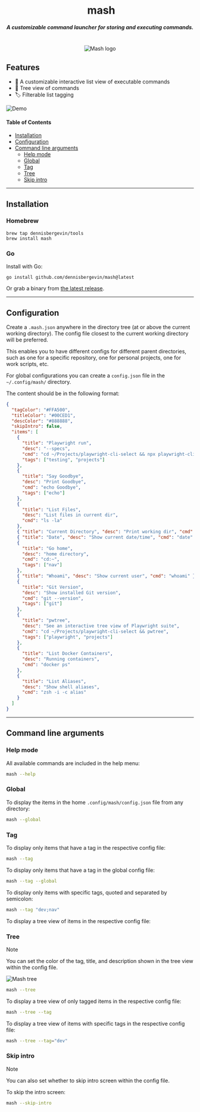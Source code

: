 <div align="center">
<h1>️  mash  </h1>
<h5 align="center">
A customizable command launcher for storing and executing commands.
</h5>
</div>
<br>
<div align="center">
  <img alt="Mash logo" src="./assets/mash-logo.png">
</div>

## Features

- 📓 A customizable interactive list view of executable commands
- 🌲 Tree view of commands
- 🏷 Filterable list tagging

![Demo](./assets/mash-demo.gif)

#### Table of Contents

- [Installation](#installation)
- [Configuration](#configuration)
- [Command line arguments](#command-line-arguments)
  - [Help mode](#help-mode)
  - [Global](#global)
  - [Tag](#tag)
  - [Tree](#tree)
  - [Skip intro](#skip-intro)

---

## Installation

### Homebrew

```console
brew tap dennisbergevin/tools
brew install mash
```

### Go

Install with Go:

```console
go install github.com/dennisbergevin/mash@latest
```

Or grab a binary from [the latest release](https://github.com/dennisbergevin/mash/releases/latest).

---

## Configuration

Create a `.mash.json` anywhere in the directory tree (at or above the current working directory). The config file closest to the current working directory will be preferred.

This enables you to have different configs for different parent directories, such as one for a specific repository, one for personal projects, one for work scripts, etc.

For global configurations you can create a `config.json` file in the `~/.config/mash/` directory.

The content should be in the following format:

```json
{
  "tagColor": "#FFA500",
  "titleColor": "#00CED1",
  "descColor": "#888888",
  "skipIntro": false,
  "items": [
    {
      "title": "Playwright run",
      "desc": "--specs",
      "cmd": "cd ~/Projects/playwright-cli-select && npx playwright-cli-select run --specs",
      "tags": ["testing", "projects"]
    },
    {
      "title": "Say Goodbye",
      "desc": "Print Goodbye",
      "cmd": "echo Goodbye",
      "tags": ["echo"]
    },
    {
      "title": "List Files",
      "desc": "List files in current dir",
      "cmd": "ls -la"
    },
    { "title": "Current Directory", "desc": "Print working dir", "cmd": "pwd" },
    { "title": "Date", "desc": "Show current date/time", "cmd": "date" },
    {
      "title": "Go home",
      "desc": "home directory",
      "cmd": "cd:~",
      "tags": ["nav"]
    },
    { "title": "Whoami", "desc": "Show current user", "cmd": "whoami" },
    {
      "title": "Git Version",
      "desc": "Show installed Git version",
      "cmd": "git --version",
      "tags": ["git"]
    },
    {
      "title": "pwtree",
      "desc": "See an interactive tree view of Playwright suite",
      "cmd": "cd ~/Projects/playwright-cli-select && pwtree",
      "tags": ["playwright", "projects"]
    },
    {
      "title": "List Docker Containers",
      "desc": "Running containers",
      "cmd": "docker ps"
    },
    {
      "title": "List Aliases",
      "desc": "Show shell aliases",
      "cmd": "zsh -i -c alias"
    }
  ]
}
```

---

## Command line arguments

### Help mode

All available commands are included in the help menu:

```bash
mash --help
```

### Global

To display the items in the home `.config/mash/config.json` file from any directory:

```bash
mash --global
```

### Tag

To display only items that have a tag in the respective config file:

```bash
mash --tag
```

To display only items that have a tag in the global config file:

```bash
mash --tag --global
```

To display only items with specific tags, quoted and separated by semicolon:

```bash
mash --tag "dev;nav"
```

To display a tree view of items in the respective config file:

### Tree

> [!NOTE]  
> You can set the color of the tag, title, and description shown in the tree view within the config file.

![Mash tree](./assets/mash-tree.png)

```bash
mash --tree
```

To display a tree view of only tagged items in the respective config file:

```bash
mash --tree --tag
```

To display a tree view of items with specific tags in the respective config file:

```bash
mash --tree --tag="dev"
```

### Skip intro

> [!NOTE]  
> You can also set whether to skip intro screen within the config file.

To skip the intro screen:

```bash
mash --skip-intro
```
